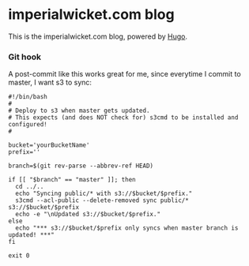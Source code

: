 # imperialwicket.com blog

This is the imperialwicket.com blog, powered by [Hugo](https://github.com/spf13/hugo/).

### Git hook

A post-commit like this works great for me, since everytime I commit to master, I want s3 to sync:

````
#!/bin/bash
#
# Deploy to s3 when master gets updated. 
# This expects (and does NOT check for) s3cmd to be installed and configured!
#

bucket='yourBucketName'
prefix=''

branch=$(git rev-parse --abbrev-ref HEAD)

if [[ "$branch" == "master" ]]; then
  cd ../..
  echo "Syncing public/* with s3://$bucket/$prefix."
  s3cmd --acl-public --delete-removed sync public/* s3://$bucket/$prefix
  echo -e "\nUpdated s3://$bucket/$prefix."
else
  echo "*** s3://$bucket/$prefix only syncs when master branch is updated! ***"
fi

exit 0
````
